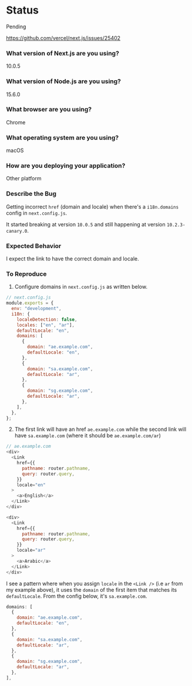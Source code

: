 # Status
Pending

https://github.com/vercel/next.js/issues/25402

### What version of Next.js are you using?

10.0.5

### What version of Node.js are you using?

15.6.0

### What browser are you using?

Chrome

### What operating system are you using?

macOS

### How are you deploying your application?

Other platform

### Describe the Bug

Getting incorrect `href` (domain and locale) when there's a `i18n.domains` config in `next.config.js`.

It started breaking at version `10.0.5` and still happening at version `10.2.3-canary.0`.


### Expected Behavior

I expect the link to have the correct domain and locale.

### To Reproduce

1. Configure domains in `next.config.js` as written below.

```javascript
// next.config.js
module.exports = {
  env: "development",
  i18n: {
    localeDetection: false,
    locales: ["en", "ar"],
    defaultLocale: "en",
    domains: [
      {
        domain: "ae.example.com",
        defaultLocale: "en",
      },
      {
        domain: "sa.example.com",
        defaultLocale: "ar",
      },
      {
        domain: "sg.example.com",
        defaultLocale: "ar",
      },
    ],
  },
};
```
2.  The first link will have an href `ae.example.com` while the second link will have `sa.example.com` (where it should be `ae.example.com/ar`)
```javascript
// ae.example.com
<div>
  <Link
    href={{
      pathname: router.pathname,
      query: router.query,
    }}
    locale="en"
  >
    <a>English</a>
  </Link>
</div>

<div>
  <Link
    href={{
      pathname: router.pathname,
      query: router.query,
    }}
    locale="ar"
  >
    <a>Arabic</a>
  </Link>
</div>
```

I see a pattern where when you assign `locale` in the `<Link />` (i.e `ar` from my example above), it uses the `domain` of the first item that matches its `defaultLocale`. From the config below, it's `sa.example.com`.

```javascript
domains: [
  {
    domain: "ae.example.com",
    defaultLocale: "en",
  },
  {
    domain: "sa.example.com",
    defaultLocale: "ar",
  },
  {
    domain: "sg.example.com",
    defaultLocale: "ar",
  },
],
```
